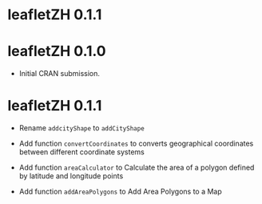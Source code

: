 # leafletZH 0.1.1

# leafletZH 0.1.0

* Initial CRAN submission.

# leafletZH 0.1.1

- Rename `addcityShape` to `addCityShape`

- Add function `convertCoordinates` to converts geographical coordinates between different coordinate systems

- Add function `areaCalculator` to Calculate the area of a polygon defined by latitude and longitude points

- Add function `addAreaPolygons` to Add Area Polygons to a Map
